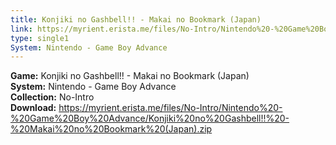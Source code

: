 ```yaml
---
title: Konjiki no Gashbell!! - Makai no Bookmark (Japan)
link: https://myrient.erista.me/files/No-Intro/Nintendo%20-%20Game%20Boy%20Advance/Konjiki%20no%20Gashbell!!%20-%20Makai%20no%20Bookmark%20(Japan).zip
type: single1
System: Nintendo - Game Boy Advance
---
```

<b>Game:</b> Konjiki no Gashbell!! - Makai no Bookmark (Japan)<br>
<b>System:</b> Nintendo - Game Boy Advance<br>
<b>Collection:</b> No-Intro<br>
<b>Download:</b> https://myrient.erista.me/files/No-Intro/Nintendo%20-%20Game%20Boy%20Advance/Konjiki%20no%20Gashbell!!%20-%20Makai%20no%20Bookmark%20(Japan).zip